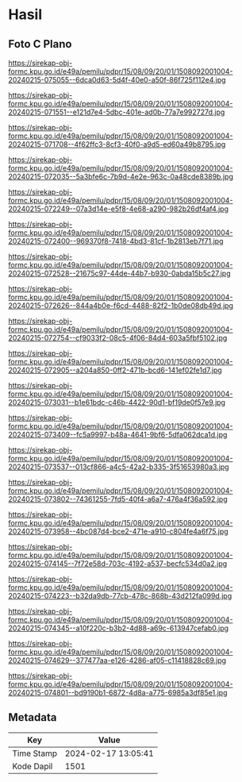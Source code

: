 # Hasil

## Foto C Plano

https://sirekap-obj-formc.kpu.go.id/e49a/pemilu/pdpr/15/08/09/20/01/1508092001004-20240215-075055--6dca0d63-5d4f-40e0-a50f-86f725f112e4.jpg

https://sirekap-obj-formc.kpu.go.id/e49a/pemilu/pdpr/15/08/09/20/01/1508092001004-20240215-071551--e121d7e4-5dbc-401e-ad0b-77a7e992727d.jpg

https://sirekap-obj-formc.kpu.go.id/e49a/pemilu/pdpr/15/08/09/20/01/1508092001004-20240215-071708--4f62ffc3-8cf3-40f0-a9d5-ed60a49b8795.jpg

https://sirekap-obj-formc.kpu.go.id/e49a/pemilu/pdpr/15/08/09/20/01/1508092001004-20240215-072035--5a3bfe6c-7b9d-4e2e-963c-0a48cde8389b.jpg

https://sirekap-obj-formc.kpu.go.id/e49a/pemilu/pdpr/15/08/09/20/01/1508092001004-20240215-072249--07a3d14e-e5f8-4e68-a290-982b26df4af4.jpg

https://sirekap-obj-formc.kpu.go.id/e49a/pemilu/pdpr/15/08/09/20/01/1508092001004-20240215-072400--969370f8-7418-4bd3-81cf-1b2813eb7f71.jpg

https://sirekap-obj-formc.kpu.go.id/e49a/pemilu/pdpr/15/08/09/20/01/1508092001004-20240215-072528--21675c97-44de-44b7-b930-0abda15b5c27.jpg

https://sirekap-obj-formc.kpu.go.id/e49a/pemilu/pdpr/15/08/09/20/01/1508092001004-20240215-072626--844a4b0e-f6cd-4488-82f2-1b0de08db49d.jpg

https://sirekap-obj-formc.kpu.go.id/e49a/pemilu/pdpr/15/08/09/20/01/1508092001004-20240215-072754--cf9033f2-08c5-4f06-84d4-603a5fbf5102.jpg

https://sirekap-obj-formc.kpu.go.id/e49a/pemilu/pdpr/15/08/09/20/01/1508092001004-20240215-072905--a204a850-0ff2-471b-bcd6-141ef02fe1d7.jpg

https://sirekap-obj-formc.kpu.go.id/e49a/pemilu/pdpr/15/08/09/20/01/1508092001004-20240215-073031--b1e61bdc-c46b-4422-90d1-bf19de0f57e9.jpg

https://sirekap-obj-formc.kpu.go.id/e49a/pemilu/pdpr/15/08/09/20/01/1508092001004-20240215-073409--fc5a9997-b48a-4641-9bf6-5dfa062dca1d.jpg

https://sirekap-obj-formc.kpu.go.id/e49a/pemilu/pdpr/15/08/09/20/01/1508092001004-20240215-073537--013cf866-a4c5-42a2-b335-3f51653980a3.jpg

https://sirekap-obj-formc.kpu.go.id/e49a/pemilu/pdpr/15/08/09/20/01/1508092001004-20240215-073802--74361255-7fd5-40f4-a6a7-476a4f36a592.jpg

https://sirekap-obj-formc.kpu.go.id/e49a/pemilu/pdpr/15/08/09/20/01/1508092001004-20240215-073958--4bc087d4-bce2-471e-a910-c804fe4a6f75.jpg

https://sirekap-obj-formc.kpu.go.id/e49a/pemilu/pdpr/15/08/09/20/01/1508092001004-20240215-074145--7f72e58d-703c-4192-a537-becfc534d0a2.jpg

https://sirekap-obj-formc.kpu.go.id/e49a/pemilu/pdpr/15/08/09/20/01/1508092001004-20240215-074223--b32da9db-77cb-478c-868b-43d212fa099d.jpg

https://sirekap-obj-formc.kpu.go.id/e49a/pemilu/pdpr/15/08/09/20/01/1508092001004-20240215-074345--a10f220c-b3b2-4d88-a69c-613947cefab0.jpg

https://sirekap-obj-formc.kpu.go.id/e49a/pemilu/pdpr/15/08/09/20/01/1508092001004-20240215-074629--377477aa-e126-4286-af05-c11418828c69.jpg

https://sirekap-obj-formc.kpu.go.id/e49a/pemilu/pdpr/15/08/09/20/01/1508092001004-20240215-074801--bd9190b1-6872-4d8a-a775-6985a3df85e1.jpg


## Metadata

| Key        | Value               |
| ---------- | ------------------- |
| Time Stamp | 2024-02-17 13:05:41 |
| Kode Dapil | 1501                |



